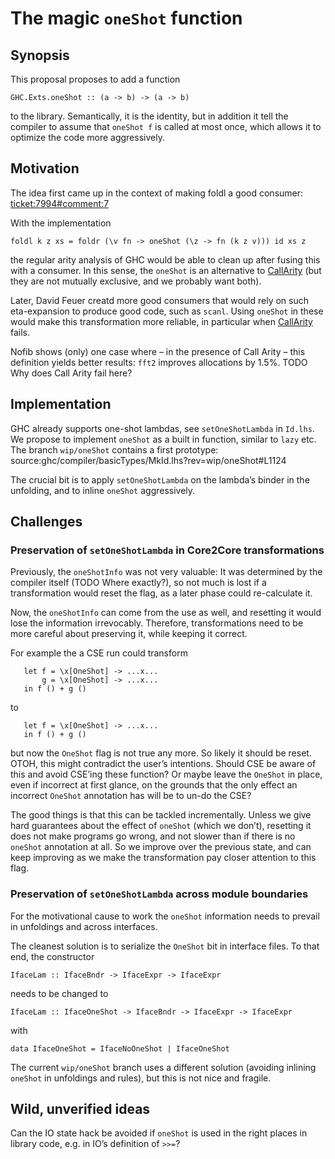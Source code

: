 # The magic `oneShot` function

## Synopsis


This proposal proposes to add a function

```wiki
GHC.Exts.oneShot :: (a -> b) -> (a -> b)
```


to the library. Semantically, it is the identity, but in addition it tell the compiler to assume that `oneShot f` is called at most once, which allows it to optimize the code more aggressively.

## Motivation


The idea first came up in the context of making foldl a good consumer: [ticket:7994\#comment:7](https://gitlab.haskell.org//ghc/ghc/issues/7994)


With the implementation

```wiki
foldl k z xs = foldr (\v fn -> oneShot (\z -> fn (k z v))) id xs z
```


the regular arity analysis of GHC would be able to clean up after fusing this with a consumer. In this sense, the `oneShot` is an alternative to [CallArity](call-arity) (but they are not mutually exclusive, and we probably want both).


Later, David Feuer creatd more good consumers that would rely on such eta-expansion to produce good code, such as `scanl`. Using `oneShot` in these would make this transformation more reliable, in particular when [CallArity](call-arity) fails.


Nofib shows (only) one case where – in the presence of Call Arity – this definition yields better results: `fft2` improves allocations by 1.5%. TODO Why does Call Arity fail here?

## Implementation


GHC already supports one-shot lambdas, see `setOneShotLambda` in `Id.lhs`. We propose to implement `oneShot` as a built in function, similar to `lazy` etc. The branch `wip/oneShot` contains a first prototype: source:ghc/compiler/basicTypes/MkId.lhs?rev=wip/oneShot\#L1124


The crucial bit is to apply `setOneShotLambda` on the lambda’s binder in the unfolding, and to inline `oneShot` aggressively.

## Challenges

### Preservation of `setOneShotLambda` in Core2Core transformations


Previously, the `oneShotInfo` was not very valuable: It was determined by the compiler itself (TODO Where exactly?), so not much is lost if a transformation would reset the flag, as a later phase could re-calculate it.


Now, the `oneShotInfo` can come from the use as well, and resetting it would lose the information irrevocably. Therefore, transformations need to be more careful about preserving it, while keeping it correct.


For example the a CSE run could transform

```wiki
   let f = \x[OneShot] -> ...x...
       g = \x[OneShot] -> ...x...
   in f () + g ()
```


to

```wiki
   let f = \x[OneShot] -> ...x...
   in f () + g ()
```


but now the `OneShot` flag is not true any more. So likely it should be reset. OTOH, this might contradict the user’s intentions. Should CSE be aware of this and avoid CSE’ing these function? Or maybe leave the `OneShot` in place, even if incorrect at first glance, on the grounds that the only effect an incorrect `OneShot` annotation has will be to un-do the CSE?


The good things is that this can be tackled incrementally. Unless we give hard guarantees about the effect of `oneShot` (which we don’t), resetting it does not make programs go wrong, and not slower than if there is no `oneShot` annotation at all. So we improve over the previous state, and can keep improving as we make the transformation pay closer attention to this flag.

### Preservation of `setOneShotLambda` across module boundaries


For the motivational cause to work the `oneShot` information needs to prevail in unfoldings and across interfaces.


The cleanest solution is to serialize the `OneShot` bit in interface files. To that end, the constructor

```wiki
IfaceLam :: IfaceBndr -> IfaceExpr -> IfaceExpr
```


needs to be changed to 

```wiki
IfaceLam :: IfaceOneShot -> IfaceBndr -> IfaceExpr -> IfaceExpr
```


with

```wiki
data IfaceOneShot = IfaceNoOneShot | IfaceOneShot 
```


The current `wip/oneShot` branch uses a different solution (avoiding inlining `oneShot` in unfoldings and rules), but this is not nice and fragile.

## Wild, unverified ideas


Can the IO state hack be avoided if `oneShot` is used in the right places in library code, e.g. in IO’s definition of `>>=`?

